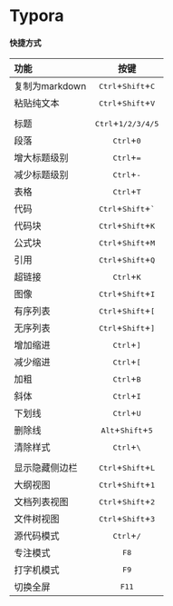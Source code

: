# Typora

#### 快捷方式
|功能|按键|
|:-|:-:|
|复制为markdown|<kbd>Ctrl</kbd>+<kbd>Shift</kbd>+<kbd>C</kbd>|
|粘贴纯文本|<kbd>Ctrl</kbd>+<kbd>Shift</kbd>+<kbd>V</kbd>|
|||
|标题|<kbd>Ctrl</kbd>+<kbd>1/2/3/4/5</kbd>|
|段落|<kbd>Ctrl</kbd>+<kbd>0</kbd>|
|增大标题级别|<kbd>Ctrl</kbd>+<kbd>=</kbd>|
|减少标题级别|<kbd>Ctrl</kbd>+<kbd>-</kbd>|
|表格|<kbd>Ctrl</kbd>+<kbd>T</kbd>|
|代码|<kbd>Ctrl</kbd>+<kbd>Shift</kbd>+<kbd>`</kbd>|
|代码块|<kbd>Ctrl</kbd>+<kbd>Shift</kbd>+<kbd>K</kbd>|
|公式块|<kbd>Ctrl</kbd>+<kbd>Shift</kbd>+<kbd>M</kbd>|
|引用|<kbd>Ctrl</kbd>+<kbd>Shift</kbd>+<kbd>Q</kbd>|
|超链接|<kbd>Ctrl</kbd>+<kbd>K</kbd>|
|图像|<kbd>Ctrl</kbd>+<kbd>Shift</kbd>+<kbd>I</kbd>|
|有序列表|<kbd>Ctrl</kbd>+<kbd>Shift</kbd>+<kbd>[</kbd>|
|无序列表|<kbd>Ctrl</kbd>+<kbd>Shift</kbd>+<kbd>]</kbd>|
|增加缩进|<kbd>Ctrl</kbd>+<kbd>]</kbd>|
|减少缩进|<kbd>Ctrl</kbd>+<kbd>[</kbd>|
|加粗|<kbd>Ctrl</kbd>+<kbd>B</kbd>|
|斜体|<kbd>Ctrl</kbd>+<kbd>I</kbd>|
|下划线|<kbd>Ctrl</kbd>+<kbd>U</kbd>|
|删除线|<kbd>Alt</kbd>+<kbd>Shift</kbd>+<kbd>5</kbd>|
|清除样式|<kbd>Ctrl</kbd>+<kbd>\\</kbd>|
|||
|显示隐藏侧边栏|<kbd>Ctrl</kbd>+<kbd>Shift</kbd>+<kbd>L</kbd>|
|大纲视图|<kbd>Ctrl</kbd>+<kbd>Shift</kbd>+<kbd>1</kbd>|
|文档列表视图|<kbd>Ctrl</kbd>+<kbd>Shift</kbd>+<kbd>2</kbd>|
|文件树视图|<kbd>Ctrl</kbd>+<kbd>Shift</kbd>+<kbd>3</kbd>|
|源代码模式|<kbd>Ctrl</kbd>+<kbd>/</kbd>|
|专注模式|<kbd>F8</kbd>|
|打字机模式|<kbd>F9</kbd>|
|切换全屏|<kbd>F11</kbd>|

